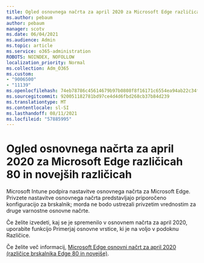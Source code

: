 ```yaml
---
title: Ogled osnovnega načrta za april 2020 za Microsoft Edge različicah 80 in novejših različicah
ms.author: pebaum
author: pebaum
manager: scotv
ms.date: 06/04/2021
ms.audience: Admin
ms.topic: article
ms.service: o365-administration
ROBOTS: NOINDEX, NOFOLLOW
localization_priority: Normal
ms.collection: Adm_O365
ms.custom:
- "9006500"
- "11139"
ms.openlocfilehash: 74eb78786c45614679b97b0808f8f16171c6554ea94ab22c34f2c45766123662
ms.sourcegitcommit: 920051182781bd97ce4d4d6fbd268cb37b84d239
ms.translationtype: MT
ms.contentlocale: sl-SI
ms.lasthandoff: 08/11/2021
ms.locfileid: "57885995"
---
```

# <a name="view-the-april-2020-baseline-for-microsoft-edge-versions-80-and-later"></a>Ogled osnovnega načrta za april 2020 za Microsoft Edge različicah 80 in novejših različicah

Microsoft Intune podpira nastavitve osnovnega načrta za Microsoft Edge. Privzete nastavitve osnovnega načrta predstavljajo priporočeno konfiguracijo za brskalnik; morda ne bodo ustrezali privzetim vrednostim za druge varnostne osnovne načrte.

Če želite izvedeti, kaj se je spremenilo v osnovnem načrta za april 2020, uporabite funkcijo Primerjaj osnovne vrstice, ki je na voljo v podoknu Različice.

Če želite več informacij, [Microsoft Edge osnovni načrt za april 2020 (različice brskalnika Edge 80 in novejše)](https://docs.microsoft.com/mem/intune/protect/security-baseline-settings-edge?pivots=edge-april-2020).